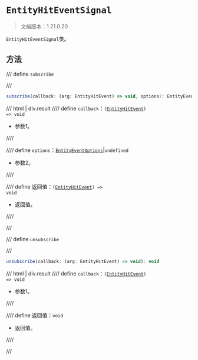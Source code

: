 # `EntityHitEventSignal`

> 文档版本：1.21.0.20

`EntityHitEventSignal`类。

## 方法

/// define
`subscribe`


///

```js
subscribe(callback: (arg: EntityHitEvent) => void, options?: EntityEventOptions): (arg: EntityHitEvent) => void
```

/// html | div.result
//// define
`callback`：<code>(<a href="../entityhitevent/">EntityHitEvent</a>) =&gt; void</code>

- 参数1。


////

//// define
`options`：[`EntityEventOptions`](./entityeventoptions.md)|`undefined`

- 参数2。


////

//// define
返回值：<code>(<a href="../entityhitevent/">EntityHitEvent</a>) =&gt; void</code>

- 返回值。


////

///


/// define
`unsubscribe`


///

```js
unsubscribe(callback: (arg: EntityHitEvent) => void): void
```

/// html | div.result
//// define
`callback`：<code>(<a href="../entityhitevent/">EntityHitEvent</a>) =&gt; void</code>

- 参数1。


////

//// define
返回值：`void`

- 返回值。


////

///

